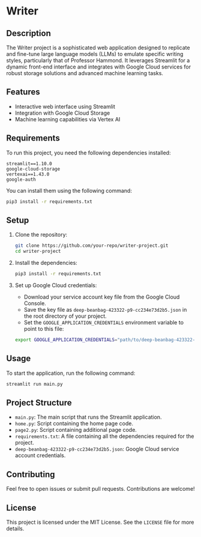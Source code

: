 
# Writer

## Description
The Writer project is a sophisticated web application designed to replicate and fine-tune large language models (LLMs) to emulate specific writing styles, particularly that of Professor Hammond. It leverages Streamlit for a dynamic front-end interface and integrates with Google Cloud services for robust storage solutions and advanced machine learning tasks.

## Features
- Interactive web interface using Streamlit
- Integration with Google Cloud Storage
- Machine learning capabilities via Vertex AI

## Requirements
To run this project, you need the following dependencies installed:

```plaintext
streamlit==1.10.0
google-cloud-storage
vertexai==1.43.0
google-auth
```

You can install them using the following command:

```sh
pip3 install -r requirements.txt
```

## Setup
1. Clone the repository:

    ```sh
    git clone https://github.com/your-repo/writer-project.git
    cd writer-project
    ```

2. Install the dependencies:

    ```sh
    pip3 install -r requirements.txt
    ```

3. Set up Google Cloud credentials:
    - Download your service account key file from the Google Cloud Console.
    - Save the key file as `deep-beanbag-423322-p9-cc234e73d2b5.json` in the root directory of your project.
    - Set the `GOOGLE_APPLICATION_CREDENTIALS` environment variable to point to this file:

    ```sh
    export GOOGLE_APPLICATION_CREDENTIALS="path/to/deep-beanbag-423322-p9-cc234e73d2b5.json"
    ```

## Usage
To start the application, run the following command:

```sh
streamlit run main.py
```

## Project Structure
- `main.py`: The main script that runs the Streamlit application.
- `home.py`: Script containing the home page code.
- `page2.py`: Script containing additional page code.
- `requirements.txt`: A file containing all the dependencies required for the project.
- `deep-beanbag-423322-p9-cc234e73d2b5.json`: Google Cloud service account credentials.

## Contributing
Feel free to open issues or submit pull requests. Contributions are welcome!

## License
This project is licensed under the MIT License. See the `LICENSE` file for more details.
